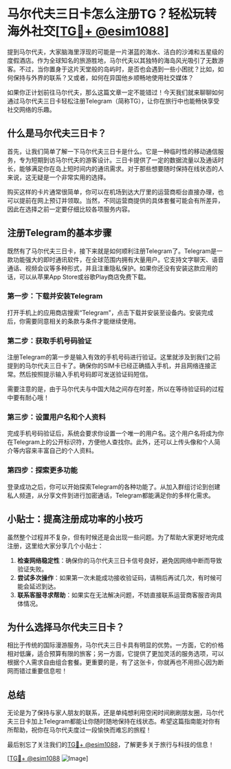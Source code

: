 # 马尔代夫三日卡怎么注册TG？轻松玩转海外社交[[TG💪+ @esim1088](https://t.me/s/esim1088)]

提到马尔代夫，大家脑海里浮现的可能是一片湛蓝的海水、洁白的沙滩和五星级的度假酒店。作为全球知名的旅游胜地，马尔代夫以其独特的海岛风光吸引了无数游客。不过，当你置身于这片天堂般的岛屿时，是否也会遇到一些小困扰？比如，如何保持与外界的联系？又或者，如何在异国他乡顺畅地使用社交媒体？

如果你正计划前往马尔代夫，那么这篇文章一定不能错过！今天我们就来聊聊如何通过马尔代夫三日卡轻松注册Telegram（简称TG），让你在旅行中也能畅快享受社交网络的乐趣。

## 什么是马尔代夫三日卡？

首先，让我们简单了解一下马尔代夫三日卡是什么。它是一种临时性的移动通信服务，专为短期到访马尔代夫的游客设计。三日卡提供了一定的数据流量以及通话时长，能够满足你在岛上短时间内的通讯需求。对于那些想要随时保持在线状态的人来说，这无疑是一个非常实用的选择。

购买这样的卡片通常很简单，你可以在机场到达大厅里的运营商柜台直接办理，也可以提前在网上预订并领取。当然，不同运营商提供的具体套餐可能会有所差异，因此在选择之前一定要仔细比较各项服务内容。

## 注册Telegram的基本步骤

既然有了马尔代夫三日卡，接下来就是如何顺利注册Telegram了。Telegram是一款功能强大的即时通讯软件，在全球范围内拥有大量用户。它支持文字聊天、语音通话、视频会议等多种形式，并且注重隐私保护。如果你还没有安装这款应用的话，可以从苹果App Store或谷歌Play商店免费下载。

### 第一步：下载并安装Telegram

打开手机上的应用商店搜索“Telegram”，点击下载并安装至设备内。安装完成后，你需要同意相关的条款与条件才能继续使用。

### 第二步：获取手机号码验证

注册Telegram的第一步是输入有效的手机号码进行验证。这里就涉及到我们之前提到的马尔代夫三日卡了。确保你的SIM卡已经正确插入手机，并且网络连接正常。然后按照提示输入手机号码即可发送验证码短信。

需要注意的是，由于马尔代夫与中国大陆之间存在时差，所以在等待验证码的过程中要有耐心哦！

### 第三步：设置用户名和个人资料

完成手机号码验证后，系统会要求你设置一个唯一的用户名。这个用户名将成为你在Telegram上的公开标识符，方便他人查找你。此外，还可以上传头像和个人简介等内容来丰富自己的个人资料。

### 第四步：探索更多功能

登录成功之后，你可以开始探索Telegram的各种功能了。从加入群组讨论到创建私人频道，从分享文件到进行加密通话，Telegram都能满足你的多样化需求。

## 小贴士：提高注册成功率的小技巧

虽然整个过程并不复杂，但有时候还是会出现一些问题。为了帮助大家更好地完成注册，这里给大家分享几个小贴士：

1. **检查网络稳定性**：确保你的马尔代夫三日卡信号良好，避免因网络中断而导致验证失败。
2. **尝试多次操作**：如果第一次未能成功接收验证码，请稍后再试几次，有时候可能会延迟到达。
3. **联系客服寻求帮助**：如果实在无法解决问题，不妨直接联系运营商客服咨询具体情况。

## 为什么选择马尔代夫三日卡？

相比于传统的国际漫游服务，马尔代夫三日卡具有明显的优势。一方面，它的价格相对低廉，适合预算有限的旅客；另一方面，它提供了更加灵活的服务选项，可以根据个人需求自由组合套餐。更重要的是，有了这张卡，你就再也不用担心因为断网而错过重要信息啦！

## 总结

无论是为了保持与家人朋友的联系，还是单纯想利用空闲时间刷刷朋友圈，马尔代夫三日卡加上Telegram都能让你随时随地保持在线状态。希望这篇指南能对你有所帮助，祝你在马尔代夫度过一段愉快而难忘的旅程！

最后别忘了关注我们的[TG💪+ @esim1088](https://t.me/s/esim1088)，了解更多关于旅行与科技的信息！

[[TG💪+ @esim1088](https://t.me/s/esim1088) ![Image](https://i.postimg.cc/4NQfJmqS/Snipaste-2025-05-13-00-14-12.png)]
